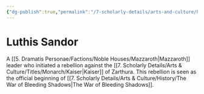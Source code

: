 ```yaml
---
{"dg-publish":true,"permalink":"/7-scholarly-details/arts-and-culture/history/historic-figures/luthis-sandor/"}
---
```


# Luthis Sandor

A [[5. Dramatis Personae/Factions/Noble Houses/Mazzaroth\|Mazzaroth]] leader who initiated a rebellion against the [[7. Scholarly Details/Arts & Culture/Titles/Monarch/Kaiser\|Kaiser]] of Zarthura. This rebellion is seen as the official beginning of [[7. Scholarly Details/Arts & Culture/History/The War of Bleeding Shadows\|The War of Bleeding Shadows]]. 